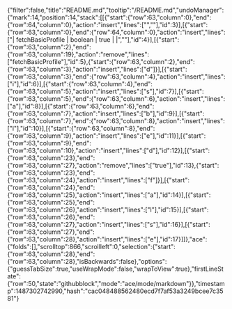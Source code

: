 {"filter":false,"title":"README.md","tooltip":"/README.md","undoManager":{"mark":14,"position":14,"stack":[[{"start":{"row":63,"column":0},"end":{"row":64,"column":0},"action":"insert","lines":["",""],"id":3}],[{"start":{"row":63,"column":0},"end":{"row":64,"column":0},"action":"insert","lines":["| fetchBasicProfile | boolean | true                            |                  |",""],"id":4}],[{"start":{"row":63,"column":2},"end":{"row":63,"column":19},"action":"remove","lines":["fetchBasicProfile"],"id":5},{"start":{"row":63,"column":2},"end":{"row":63,"column":3},"action":"insert","lines":["d"]}],[{"start":{"row":63,"column":3},"end":{"row":63,"column":4},"action":"insert","lines":["i"],"id":6}],[{"start":{"row":63,"column":4},"end":{"row":63,"column":5},"action":"insert","lines":["s"],"id":7}],[{"start":{"row":63,"column":5},"end":{"row":63,"column":6},"action":"insert","lines":["a"],"id":8}],[{"start":{"row":63,"column":6},"end":{"row":63,"column":7},"action":"insert","lines":["b"],"id":9}],[{"start":{"row":63,"column":7},"end":{"row":63,"column":8},"action":"insert","lines":["l"],"id":10}],[{"start":{"row":63,"column":8},"end":{"row":63,"column":9},"action":"insert","lines":["e"],"id":11}],[{"start":{"row":63,"column":9},"end":{"row":63,"column":10},"action":"insert","lines":["d"],"id":12}],[{"start":{"row":63,"column":23},"end":{"row":63,"column":27},"action":"remove","lines":["true"],"id":13},{"start":{"row":63,"column":23},"end":{"row":63,"column":24},"action":"insert","lines":["f"]}],[{"start":{"row":63,"column":24},"end":{"row":63,"column":25},"action":"insert","lines":["a"],"id":14}],[{"start":{"row":63,"column":25},"end":{"row":63,"column":26},"action":"insert","lines":["l"],"id":15}],[{"start":{"row":63,"column":26},"end":{"row":63,"column":27},"action":"insert","lines":["s"],"id":16}],[{"start":{"row":63,"column":27},"end":{"row":63,"column":28},"action":"insert","lines":["e"],"id":17}]]},"ace":{"folds":[],"scrolltop":866,"scrollleft":0,"selection":{"start":{"row":63,"column":28},"end":{"row":63,"column":28},"isBackwards":false},"options":{"guessTabSize":true,"useWrapMode":false,"wrapToView":true},"firstLineState":{"row":50,"state":"githubblock","mode":"ace/mode/markdown"}},"timestamp":1487302742990,"hash":"cac048488562480ecd7f7af53a3249bcee7c3581"}